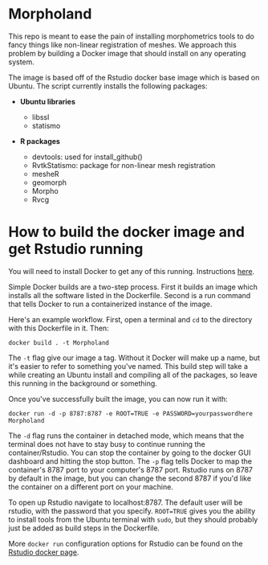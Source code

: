# Morpholand

This repo is meant to ease the pain of installing morphometrics tools to do fancy things like non-linear registration of meshes. We approach this problem by building a Docker image that should install on any operating system. 

The image is based off of the Rstudio docker base image which is based on Ubuntu. The script currently installs the following packages:

- **Ubuntu libraries**
  - libssl
  - statismo

- **R packages**
  - devtools: used for install_github()
  - RvtkStatismo: package for non-linear mesh registration
  - mesheR
  - geomorph
  - Morpho
  - Rvcg

# How to build the docker image and get Rstudio running

You will need to install Docker to get any of this running. Instructions [here](https://docs.docker.com/get-docker/).

Simple Docker builds are a two-step process. First it builds an image which installs all the software listed in the Dockerfile. Second is a run command that tells Docker to run a containerized instance of the image. 

Here's an example workflow. First, open a terminal and ```cd``` to the directory with this Dockerfile in it. Then:

```docker build . -t Morpholand```

The ```-t``` flag give our image a tag. Without it Docker will make up a name, but it's easier to refer to something you've named. This build step will take a while creating an Ubuntu install and compiling all of the packages, so leave this running in the background or something. 

Once you've successfully built the image, you can now run it with:

```docker run -d -p 8787:8787 -e ROOT=TRUE -e PASSWORD=yourpasswordhere Morpholand```

The ```-d``` flag runs the container in detached mode, which means that the terminal does not have to stay busy to continue running the container/Rstudio. You can stop the container by going to the docker GUI dashboard and hitting the stop button. The ```-p``` flag tells Docker to map the container's 8787 port to your computer's 8787 port. Rstudio runs on 8787 by default in the image, but you can change the second 8787 if you'd like the container on a different port on your machine. 

To open up Rstudio navigate to localhost:8787. The default user will be rstudio, with the password that you specify. ```ROOT=TRUE``` gives you the ability to install tools from the Ubuntu terminal with ```sudo```, but they should probably just be added as build steps in the Dockerfile. 

More ```docker run``` configuration options for Rstudio can be found on the [Rstudio docker page](https://hub.docker.com/r/rocker/rstudio).

